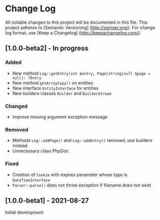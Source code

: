 # Change Log

All notable changes to this project will be documented in this file. This project adheres
to [Semantic Versioning] (http://semver.org/). For change log format,
use [Keep a Changelog] (http://keepachangelog.com/).

## [1.0.0-beta2] - In progress

### Added

- New method `Log::getEntry(int $entry, Page|string|null $page = null): ?Entry`
- New method `getArrayCopy()` on entities
- New interface `EntityInterface` for entities
- New builders classes `Builder` and `BuilderStream`

### Changed

- Improve missing argument exception message

### Removed

- Methods `Log::addPage()` and `Log::addEntry()` removed, use builders instead
- Unnecessary class PhpDoc

### Fixed

- Creation of `Cookie` with expires parameter whose type is `DateTimeInterface`
- `Parser::parse()` does not throw exception if filename does not exist

## [1.0.0-beta1] - 2021-08-27

Initial development
